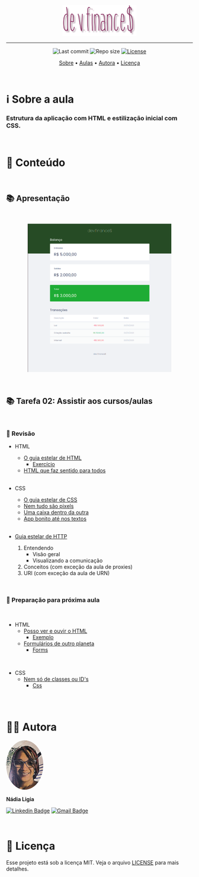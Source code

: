 <p align="center"><img src="../assets/logo.png" width=200></p>

---

<p align="center">
  <img alt="Last commit" src="https://img.shields.io/github/last-commit/nlnadialigia/dev.finances?color=822659&style=flat-square"/>

  <img alt="Repo size" src="https://img.shields.io/github/repo-size/nlnadialigia/dev.finances?color=822659"/>
   
  <a href="./license.md">
  <img alt="License" src="https://img.shields.io/static/v1?label=licence&message=MIT&color=822659"/>
  </a>
</p>

<p align="center">
  <a href="#-information_source-sobre-a-aula">Sobre</a> •
  <a href="#-open_file_folder-aulas">Aulas</a> • 
  <a href="#-woman_office_worker-autora">Autora</a> • 
  <a href="#-pencil-licença">Licença</a>
</p>
<br>

# ℹ️ Sobre a aula

### Estrutura da aplicação com HTML e estilização inicial com CSS.

<br>

# 📂 Conteúdo
<br>

## 📚 Apresentação
<br>
<p align="center">
<img src="../assets/aula01.png" height=400>
</p>
<br>

## 📚 Tarefa 02: Assistir aos cursos/aulas
<br>

### 📌 Revisão
* HTML
  - [O guia estelar de HTML](https://app.rocketseat.com.br/node/o-guia-estelar-de-html)
    - [Exercício](./exercicio)
  - [HTML que faz sentido para todos](https://app.rocketseat.com.br/node/html-que-faz-sentido-para-todos)
  <br>

* CSS
  - [O guia estelar de CSS](https://app.rocketseat.com.br/node/o-guia-estelar-de-css)
  - [Nem tudo são pixels](https://app.rocketseat.com.br/node/nem-tudo-sao-pixels)
  - [Uma caixa dentro da outra](https://app.rocketseat.com.br/node/uma-caixa-dentro-da-outra)
  - [App bonito até nos textos](https://app.rocketseat.com.br/node/app-bonito-ate-nos-textos)
  <br>
  
* [Guia estelar de HTTP](https://app.rocketseat.com.br/node/guia-estelar-de-http)
  1. Entendendo
      - Visão geral
      - Visualizando a comunicação
  2. Conceitos (com exceção da aula de proxies)
  3. URI (com exceção da aula de URN)

<br>

### 📌 Preparação para próxima aula
<br>

* HTML
  - [Posso ver e ouvir o HTML](https://app.rocketseat.com.br/node/posso-ver-e-ouvir-o-html)
    - [Exemplo](./exemplo)
  - [Formulários de outro planeta](https://app.rocketseat.com.br/node/formularios-de-outro-planeta)
    - [Forms](./forms)
<br>

* CSS
  - [Nem só de classes ou ID's](https://app.rocketseat.com.br/node/nem-so-de-classes-ou-i-ds)
    - [Css](./css)
<br>

<br>

# 👩‍💼 Autora
<img style="border-radius: 50%" src="../assets/picture.jpg" width="100px;" alt="Picture"/>
<p><b>Nádia Ligia</b></p>

[![Linkedin Badge](https://img.shields.io/badge/-nlnadialigia-822659?style=flat&logo=Linkedin&logoColor=white&link=https://www.linkedin.com/in/nlnadialigia/)](https://www.linkedin.com/in/nlnadialigia/) 
[![Gmail Badge](https://img.shields.io/badge/-nlnadialigia@gmail.com-822659?style=flat&logo=Gmail&logoColor=white&link=mailto:nlnadialigia@gmail.com)](mailto:nlnadialigia@gmail.com)

<br>

# 📝 Licença

Esse projeto está sob a licença MIT. Veja o arquivo [LICENSE](../LICENSE) para mais detalhes.
